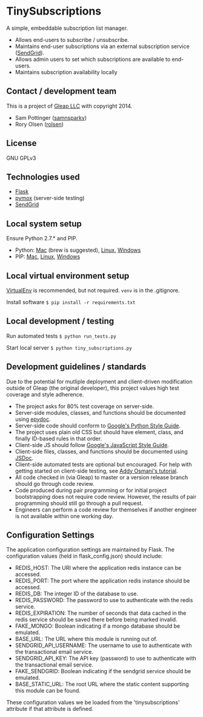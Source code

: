 TinySubscriptions
=================
A simple, embeddable subscription list manager.

 - Allows end-users to subscribe / unsubscribe.
  - Maintains end-user subscriptions via an external subscription service ([SendGrid](http://sendgrid.com/)).
 - Allows admin users to set which subscriptions are available to end-users.
  - Maintains subscription availability locally


Contact / development team
--------------------------
This is a project of [Gleap LLC](http://gleap.org) with copyright 2014.

 - Sam Pottinger ([samnsparky](http://gleap.org/))
 - Rory Olsen ([rolsen](https://github.com/rolsen))


License
-------
GNU GPLv3


Technologies used
-----------------

 - [Flask](http://flask.pocoo.org/)
 - [pymox](https://code.google.com/p/pymox/) (server-side testing)
 - [SendGrid](http://sendgrid.com/)


Local system setup
------------------
Ensure Python 2.7.* and PIP.

 - Python: [Mac](http://docs.python-guide.org/en/latest/starting/install/osx/) (brew is suggested), [Linux](http://docs.python-guide.org/en/latest/starting/install/linux/), [Windows](http://www.python.org/)
 - PIP: [Mac](http://stackoverflow.com/questions/17271319/installing-pip-on-mac-os-x), [Linux](http://docs.python-guide.org/en/latest/starting/install/linux/), [Windows](http://stackoverflow.com/questions/4750806/how-to-install-pip-on-windows)


Local virtual environment setup
-------------------------------
[VirtualEnv](http://virtualenv.readthedocs.org/en/latest/) is recommended, but not required. ```venv``` is in the .gitignore.

Install software
```$ pip install -r requirements.txt```


Local development / testing
---------------------------

Run automated tests
```$ python run_tests.py```

Start local server
```$ python tiny_subscriptions.py```


Development guidelines / standards
----------------------------------
Due to the potential for mutliple deployment and client-driven modification outside of Gleap (the original developer), this project values high test coverage and style adherence.

 - The project asks for 80% test coverage on server-side.
 - Server-side modules, classes, and functions should be documented using [epydoc](http://epydoc.sourceforge.net/).
 - Server-side code should conform to [Google's Python Style Guide](http://google-styleguide.googlecode.com/svn/trunk/pyguide.html).
 - The project uses plain old CSS but should have element, class, and finally ID-based rules in that order.
 - Client-side JS should follow [Google's JavaScript Style Guide](http://google-styleguide.googlecode.com/svn/trunk/javascriptguide.xml).
 - Client-side files, classes, and functions should be documented using [JSDoc](http://usejsdoc.org/).
 - Client-side automated tests are optional but encouraged. For help with getting started on client-side testing, see [Addy Osmani's tutorial](http://addyosmani.com/blog/unit-testing-backbone-js-apps-with-qunit-and-sinonjs/).
 - All code checked in (via Gleap) to master or a version release branch should go through code review.
 - Code produced during pair programming or for initial project bootstrapping does not require code review. However, the results of pair programming should still go through a pull request.
 - Engineers can perform a code review for themselves if another engineer is not available within one working day.


Configuration Settings
----------------------
The application configuration settings are maintained by Flask. The configuration values (held in flask_config.json) should include:

 - REDIS_HOST: The URI where the application redis instance can be accessed.
 - REDIS_PORT: The port where the application redis instance should be accessed.
 - REDIS_DB: The integer ID of the database to use.
 - REDIS_PASSWORD: The password to use to authenticate with the redis service.
 - REDIS_EXPIRATION: The number of seconds that data cached in the redis service should be saved there before being marked invalid.
 - FAKE_MONGO: Boolean indicating if a mongo database should be emulated.
 - BASE_URL: The URL where this module is running out of.
 - SENDGRID_API_USERNAME: The username to use to authenticate with the transactional email service.
 - SENDGRID_API_KEY: The API key (password) to use to authenticate with the transactional email service.
 - FAKE_SENDGRID: Boolean indicating if the sendgrid service should be emulated.
 - BASE_STATIC_URL: The root URL where the static content supporting this module can be found.

These configuration values we be loaded from the 'tinysubscriptions' attribute if that attribute is defined.
